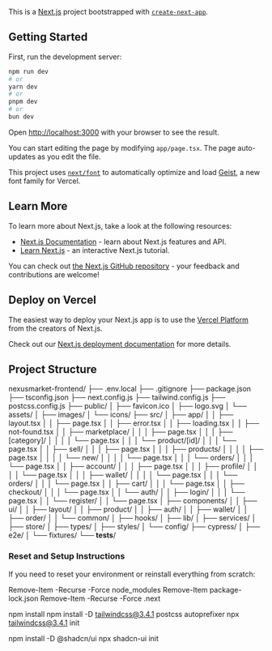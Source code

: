 This is a [Next.js](https://nextjs.org) project bootstrapped with [`create-next-app`](https://nextjs.org/docs/app/api-reference/cli/create-next-app).

## Getting Started

First, run the development server:

```bash
npm run dev
# or
yarn dev
# or
pnpm dev
# or
bun dev
```

Open [http://localhost:3000](http://localhost:3000) with your browser to see the result.

You can start editing the page by modifying `app/page.tsx`. The page auto-updates as you edit the file.

This project uses [`next/font`](https://nextjs.org/docs/app/building-your-application/optimizing/fonts) to automatically optimize and load [Geist](https://vercel.com/font), a new font family for Vercel.

## Learn More

To learn more about Next.js, take a look at the following resources:

- [Next.js Documentation](https://nextjs.org/docs) - learn about Next.js features and API.
- [Learn Next.js](https://nextjs.org/learn) - an interactive Next.js tutorial.

You can check out [the Next.js GitHub repository](https://github.com/vercel/next.js) - your feedback and contributions are welcome!

## Deploy on Vercel

The easiest way to deploy your Next.js app is to use the [Vercel Platform](https://vercel.com/new?utm_medium=default-template&filter=next.js&utm_source=create-next-app&utm_campaign=create-next-app-readme) from the creators of Next.js.

Check out our [Next.js deployment documentation](https://nextjs.org/docs/app/building-your-application/deploying) for more details.



## Project Structure

nexusmarket-frontend/
├── .env.local
├── .gitignore
├── package.json
├── tsconfig.json
├── next.config.js
├── tailwind.config.js
├── postcss.config.js
├── public/
│   ├── favicon.ico
│   ├── logo.svg
│   └── assets/
│       ├── images/
│       └── icons/
├── src/
│   ├── app/
│   │   ├── layout.tsx
│   │   ├── page.tsx
│   │   ├── error.tsx
│   │   ├── loading.tsx
│   │   ├── not-found.tsx
│   │   ├── marketplace/
│   │   │   ├── page.tsx
│   │   │   ├── [category]/
│   │   │   │   └── page.tsx
│   │   │   └── product/[id]/
│   │   │       └── page.tsx
│   │   ├── sell/
│   │   │   ├── page.tsx
│   │   │   ├── products/
│   │   │   │   ├── page.tsx
│   │   │   │   └── new/
│   │   │   │       └── page.tsx
│   │   │   └── orders/
│   │   │       └── page.tsx
│   │   ├── account/
│   │   │   ├── page.tsx
│   │   │   ├── profile/
│   │   │   │   └── page.tsx
│   │   │   ├── wallet/
│   │   │   │   └── page.tsx
│   │   │   └── orders/
│   │   │       └── page.tsx
│   │   ├── cart/
│   │   │   └── page.tsx
│   │   ├── checkout/
│   │   │   └── page.tsx
│   │   └── auth/
│   │       ├── login/
│   │       │   └── page.tsx
│   │       └── register/
│   │           └── page.tsx
│   ├── components/
│   │   ├── ui/
│   │   ├── layout/
│   │   ├── product/
│   │   ├── auth/
│   │   ├── wallet/
│   │   ├── order/
│   │   └── common/
│   ├── hooks/
│   ├── lib/
│   ├── services/
│   ├── store/
│   ├── types/
│   ├── styles/
│   └── config/
├── cypress/
│   ├── e2e/
│   └── fixtures/
└── __tests__/



### Reset and Setup Instructions

If you need to reset your environment or reinstall everything from scratch:

Remove-Item -Recurse -Force node_modules
Remove-Item package-lock.json
Remove-Item -Recurse -Force .next

npm install
npm install -D tailwindcss@3.4.1 postcss autoprefixer
npx tailwindcss@3.4.1 init

npm install -D @shadcn/ui
npx shadcn-ui init
